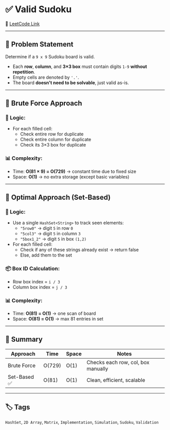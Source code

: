 # ✅ Valid Sudoku

🔗 [LeetCode Link](https://leetcode.com/problems/valid-sudoku/)

---

## 🧠 Problem Statement

Determine if a `9 x 9` Sudoku board is valid.

- Each **row**, **column**, and **3×3 box** must contain digits `1-9` **without repetition**.
- Empty cells are denoted by `'.'`.
- The board **doesn't need to be solvable**, just valid as-is.

---

## 🥉 Brute Force Approach

### 🔸 Logic:
- For each filled cell:
    - Check entire row for duplicate
    - Check entire column for duplicate
    - Check its 3×3 box for duplicate

### 📊 Complexity:
- Time: **O(81 × 9) = O(729)** → constant time due to fixed size
- Space: **O(1)** → no extra storage (except basic variables)

---

## 🥇 Optimal Approach (Set-Based)

### 🔸 Logic:
- Use a single `HashSet<String>` to track seen elements:
    - `"5row0"` → digit `5` in row `0`
    - `"5col3"` → digit `5` in column `3`
    - `"5box1_2"` → digit `5` in box `(1,2)`
- For each filled cell:
    - Check if any of these strings already exist → return false
    - Else, add them to the set

### 📦 Box ID Calculation:
- Row box index = `i / 3`
- Column box index = `j / 3`

### 📊 Complexity:
- Time: **O(81) = O(1)** → one scan of board
- Space: **O(81) = O(1)** → max 81 entries in set

---

## 📌 Summary

| Approach     | Time     | Space   | Notes                             |
|--------------|----------|---------|-----------------------------------|
| Brute Force  | O(729)   | O(1)    | Checks each row, col, box manually |
| Set-Based ✅ | O(81)    | O(1)    | Clean, efficient, scalable        |

---

## 🏷️ Tags
`HashSet`, `2D Array`, `Matrix`, `Implementation`, `Simulation`, `Sudoku`, `Validation`